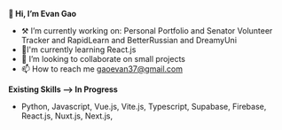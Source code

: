 
**👋 Hi, I’m Evan Gao**
- ⚒️ I’m currently working on: Personal Portfolio and Senator Volunteer Tracker and RapidLearn and BetterRussian and DreamyUni
- 🌱I'm currently learning React.js
- 💞️ I’m looking to collaborate on small projects
- 📫 How to reach me gaoevan37@gmail.com

**Existing Skills --> In Progress**
- Python, Javascript, Vue.js, Vite.js, Typescript, Supabase, Firebase, React.js, Nuxt.js, Next.js, 
<!---
Verviam/Verviam is a ✨ special ✨ repository because its `README.md` (this file) appears on your GitHub profile.
You can click the Preview link to take a look at your changes.
--->
